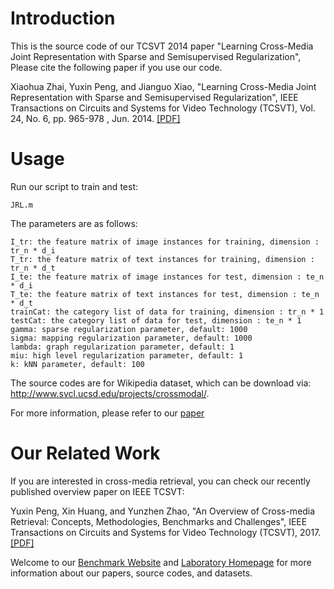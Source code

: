 # Introduction
This is the source code of our TCSVT 2014 paper "Learning Cross-Media Joint Representation with Sparse and Semisupervised Regularization", Please cite the following paper if you use our code.

Xiaohua Zhai, Yuxin Peng, and Jianguo Xiao, "Learning Cross-Media Joint Representation with Sparse and Semisupervised Regularization", IEEE Transactions on Circuits and Systems for Video Technology (TCSVT), Vol. 24, No. 6, pp. 965-978 , Jun. 2014. [[PDF]](http://59.108.48.34/mipl/tiki-download_file.php?fileId=269)

# Usage
Run our script to train and test:
 
    JRL.m

The parameters are as follows:

    I_tr: the feature matrix of image instances for training, dimension : tr_n * d_i
    T_tr: the feature matrix of text instances for training, dimension : tr_n * d_t
    I_te: the feature matrix of image instances for test, dimension : te_n * d_i
    T_te: the feature matrix of text instances for test, dimension : te_n * d_t
    trainCat: the category list of data for training, dimension : tr_n * 1
    testCat: the category list of data for test, dimension : te_n * 1
    gamma: sparse regularization parameter, default: 1000
    sigma: mapping regularization parameter, default: 1000
    lambda: graph regularization parameter, default: 1
    miu: high level regularization parameter, default: 1
    k: kNN parameter, default: 100

The source codes are for Wikipedia dataset, which can be download via: http://www.svcl.ucsd.edu/projects/crossmodal/.

For more information, please refer to our [paper](http://59.108.48.34/mipl/tiki-download_file.php?fileId=269)

# Our Related Work
If you are interested in cross-media retrieval, you can check our recently published overview paper on IEEE TCSVT:

Yuxin Peng, Xin Huang, and Yunzhen Zhao, "An Overview of Cross-media Retrieval: Concepts, Methodologies, Benchmarks and Challenges", IEEE Transactions on Circuits and Systems for Video Technology (TCSVT), 2017.[[PDF]](http://59.108.48.34/mipl/tiki-download_file.php?fileId=376)

Welcome to our [Benchmark Website](http://59.108.48.34/mipl/xmedia) and [Laboratory Homepage](http://www.icst.pku.edu.cn/mipl) for more information about our papers, source codes, and datasets.

